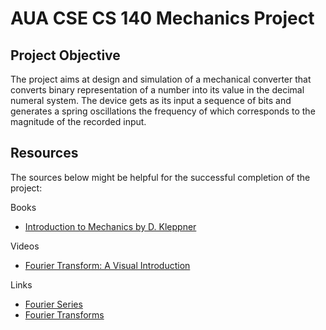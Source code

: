 # AUA CSE CS 140 Mechanics Project

## Project Objective

The project aims at design and simulation of a mechanical converter that converts binary 
representation of a number into its value in the decimal numeral system. The device gets
as its input a sequence of bits and generates a spring oscillations the frequency of which
corresponds to the magnitude of the recorded input.

## Resources

The sources below might be helpful for the successful completion of the project:

Books
- [Introduction to Mechanics by D. Kleppner](http://bayanbox.ir/view/7764531208313247331/Kleppner-D.-Kolenkow-R.J.-Introduction-to-Mechanics-2014.pdf)

Videos
- [Fourier Transform: A Visual Introduction](https://youtu.be/spUNpyF58BY)

Links
- [Fourier Series](`https://www.math.purdue.edu/files/academic/courses/2014fall/MA16021/FourierSeries(nopauses).pdf)
- [Fourier Transforms](https://scholar.harvard.edu/files/schwartz/files/lecture8-fouriertransforms.pdf)

